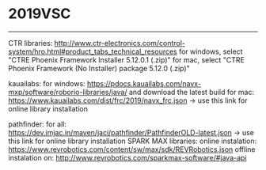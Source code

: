 # 2019VSC

-----------------------------------------------------------------------------------------------------------------------------

CTR libraries: http://www.ctr-electronics.com/control-system/hro.html#product_tabs_technical_resources
              for windows, select "CTRE Phoenix Framework Installer 5.12.0.1 (.zip)"
              for mac, select "CTRE Phoenix Framework (No Installer) package 5.12.0 (.zip)"
              
kauailabs: for windows: https://pdocs.kauailabs.com/navx-mxp/software/roborio-libraries/java/ and download the latest build
           for mac: https://www.kauailabs.com/dist/frc/2019/navx_frc.json -> use this link for online library installation
           
pathfinder: for all: https://dev.imjac.in/maven/jaci/pathfinder/PathfinderOLD-latest.json -> use this link for online library                       installation
SPARK MAX libraries: online instalation: https://www.revrobotics.com/content/sw/max/sdk/REVRobotics.json
                      offline instalation on: http://www.revrobotics.com/sparkmax-software/#java-api
